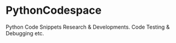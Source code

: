 # PythonCodespace
Python Code Snippets Research &amp; Developments. Code Testing &amp; Debugging etc.
